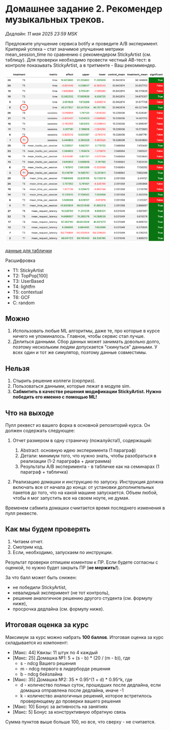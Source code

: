 # Домашнее задание 2. Рекомендер музыкальных треков.

*Дедлайн: 11 мая 2025 23:59 MSK* 

Предложите улучшение сервиса botify и проведите A/B эксперимент. 
Критерий успеха – стат значимое улучшение метрики mean_session_time по сравнению с рекомендером StickyArtist (см. таблицу). 
Для проверки необходимо провести честный АВ-тест: в контроле показывать StickyArtist, а в тритменте - Ваш рекоммендер.

![Рекомендеры из семинаров](homework-recommenders.png)

[данные для таблички](https://cloud.mail.ru/public/6kru/9EuRR29CX)

Расшифровка
- T1: StickyArtist
- T2: TopPop[100]
- T3: UserBased
- T4: lightfm
- T5: contextual
- T6: GCF
- C: random


## Можно

1. Использовать любые ML алгоритмы, даже те, про которые в курсе ничего не упоминалось.
   Главное, чтобы сервис стал лучше.
2. Делиться данными.
   Сбор данных может занимать довольно долго, поэтому нескольким людям допускается "скинуться" данными.
   У всех один и тот же симулятор, поэтому данные совместимы.
   
## Нельзя

1. Стырить решение коллеги (сюрприз).
2. Пользоваться данными, которые лежат в модуле sim.
3. **Сабмитить в качестве решения модификации StickyArtist. Нужно победить его именно с помощью ML!**

## Что на выходе

Пулл реквест из вашего форка в основной репозиторий курса. Он должен содержать следующее:

1. Отчет размером в одну страничку (пожалуйста!), содержащий:
   1. Abstract: основную идею эксперимента (1 параграф)
   2. Детали: минимум того, что нужно знать, чтобы разобраться в реализации (1-2 параграфа + диаграмма)
   3. Результаты A/B эксперимента - в табличке как на семинарах (1 параграф + табличка)
   
2. Реализацию домашки и инструкцию по запуску.
   Инструкция должна включать все от начала до конца: от установки дополнительных пакетов до того, что на какой машине запускается.
   Объем любой, чтобы я мог запустить все на своем ноуте, не думая.

Временем сабмита домашки счиитается время последнего изменения в пулл реквесте.

## Как мы будем проверять

1. Читаем отчет.
2. Смотрим код.
3. Если, необходимо, запускаем по инструкции.

Результат проверки отпишем коментом к ПР. Если будете согласны с оценкой, то нужно будет закрыть ПР (**не мержить!**).

За что балл может быть снижен:
- не победили StickyArtist,
- невалидный эксперимент (не тот контроль),
- решение аналогичное решению другого студента (см. формулу ниже),
- просрочка дедлайна (см. формулу ниже).

## Итоговая оценка за курс

Максимум за курс можно набрать **100 баллов**.
Итоговая оценка за курс складывается из компонент:

- [Макс: 44] Квизы: 11 штук по 4 каждый
- [Макс: 25] Домашка №1: 5 + (s - b) * (20 / (m - b)), где
  - s - ndcg Вашего решения
  - m - ndcg первого в лидерборде решения
  - b - ndсg бейзлайна
- [Макс: 35] Домашка №2: 35 * 0.95^(1 + d) * 0.95^k, где 
  - d - количество полных суток, прошедших после дедлайна, если домашка отправлена после дедлайна, иначе -1
  - k - количество аналогичных решений, которое встретилось проверяющему до проверки вашего решения
- [Макс: 10] Бонус за активность на занятиях
- [Макс: 5] Бонус за конструктивную обратную связь

Сумма пунктов выше больше 100, но все, что сверху - не считается.

